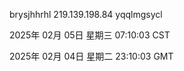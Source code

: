 brysjhhrhl 219.139.198.84 yqqlmgsycl

2025年 02月 05日 星期三 07:10:03 CST

2025年 02月 04日 星期二 23:10:03 GMT
